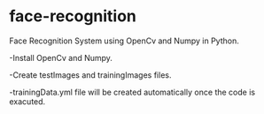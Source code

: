 # face-recognition

Face Recognition System using OpenCv and Numpy in Python.


-Install OpenCv and Numpy.

-Create testImages and trainingImages files.

-trainingData.yml file will be created automatically once the code is exacuted.
